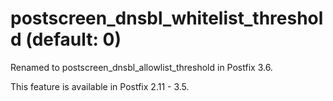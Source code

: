 # postscreen_dnsbl_whitelist_threshold (default: 0)
 Renamed to postscreen\_dnsbl\_allowlist\_threshold in Postfix 3.6. 


 This feature is available in Postfix 2.11 - 3.5. 


